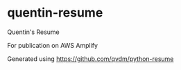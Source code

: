 # quentin-resume
Quentin's Resume

For publication on AWS Amplify

Generated using https://github.com/qvdm/python-resume


